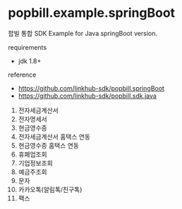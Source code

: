 popbill.example.springBoot
==========================

팝빌 통합 SDK Example for Java springBoot version.

requirements
 * jdk 1.8+

reference
 * https://github.com/linkhub-sdk/popbill.springBoot
 * https://github.com/linkhub-sdk/popbill.sdk.java

1. 전자세금계산서
2. 전자명세서
3. 현금영수증
4. 전자세금계산서 홈택스 연동
5. 현금영수증 홈택스 연동
6. 휴폐업조회
7. 기업정보조회
8. 예금주조회
9. 문자
10. 카카오톡(알림톡/친구톡)
11. 팩스
